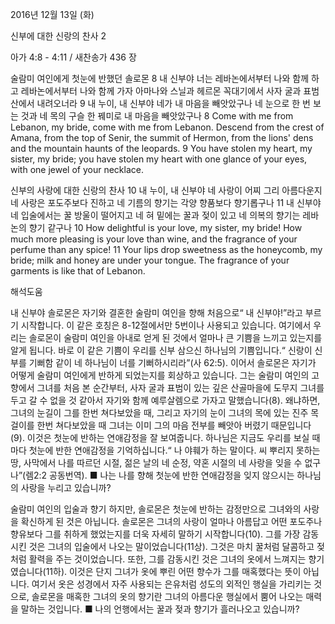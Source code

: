 2016년 12월 13일 (화)

신부에 대한 신랑의 찬사 2



아가 4:8 - 4:11 / 새찬송가 436 장


술람미 여인에게 첫눈에 반했던 솔로몬
8 내 신부야 너는 레바논에서부터 나와 함께 하고 레바논에서부터 나와 함께 가자 아마나와 스닐과 헤르몬 꼭대기에서 사자 굴과 표범 산에서 내려오너라 9 내 누이, 내 신부야 네가 내 마음을 빼앗았구나 네 눈으로 한 번 보는 것과 네 목의 구슬 한 꿰미로 내 마음을
빼앗았구나
8 Come with me from Lebanon, my bride, come with me from Lebanon. Descend from the crest of Amana, from the top of Senir, the summit of Hermon, from the lions' dens and the mountain haunts of the leopards. 9 You have stolen my heart, my sister, my bride; you have stolen my heart with one glance of your eyes, with one jewel of your necklace. 

신부의 사랑에 대한 신랑의 찬사
10 내 누이, 내 신부야 네 사랑이 어찌 그리 아름다운지 네 사랑은 포도주보다 진하고 네 기름의 향기는 각양 향품보다 향기롭구나 11 내 신부야 네 입술에서는 꿀 방울이 떨어지고 네 혀 밑에는 꿀과 젖이 있고 네 의복의 향기는 레바논의 향기 같구나
10 How delightful is your love, my sister, my bride! How much more pleasing is your love than wine, and the fragrance of your perfume than any spice! 11 Your lips drop sweetness as the honeycomb, my bride; milk and honey are under your tongue. The fragrance of your garments is like that of Lebanon.

해석도움





내 신부야 
솔로몬은 자기와 결혼한 술람미 여인을 향해 처음으로“ 내 신부야!”라고 부르기 시작합니다. 이 같은 호칭은 8-12절에서만 5번이나 사용되고 있습니다. 여기에서 우리는 솔로몬이 술람미 여인을 아내로 얻게 된 것에서 얼마나 큰 기쁨을 느끼고 있는지를 알게 됩니다. 바로 이 같은 기쁨이 우리를 신부 삼으신 하나님의 기쁨입니다.“ 신랑이 신부를 기뻐함 같이 네 하나님이 너를 기뻐하시리라”(사 62:5). 이어서 솔로몬은 자기가 어떻게 술람미 여인에게 반하게 되었는지를 회상하고 있습니다. 그는 술람미 여인의 고향에서 그녀를 처음 본 순간부터, 사자 굴과 표범이 있는 깊은 산골마을에 도무지 그녀를 두고 갈 수 없을 것 같아서 자기와 함께 예루살렘으로 가자고 말했습니다(8). 왜냐하면, 그녀의 눈길이 그를 한번 쳐다보았을 때, 그리고 자기의 눈이 그녀의 목에 있는 진주 목걸이를 한번 쳐다보았을 때 그녀는 이미 그의 마음 전부를 빼앗아 버렸기 때문입니다(9). 이것은 첫눈에 반하는 연애감정을 잘 보여줍니다. 하나님은 지금도 우리를 보실 때마다 첫눈에 반한 연애감정을 기억하십니다.“ 나 야훼가 하는 말이다. 씨 뿌리지 못하는 땅, 사막에서 나를 따르던 시절, 젊은 날의 네 순정, 약혼 시절의 네 사랑을 잊을 수 없구나”(렘2:2 공동번역).
■ 나는 나를 향해 첫눈에 반한 연애감정을 잊지 않으시는 하나님의 사랑을 누리고 있습니까?

술람미 여인의 입술과 향기 
하지만, 솔로몬은 첫눈에 반하는 감정만으로 그녀와의 사랑을 확신하게 된 것은 아닙니다. 솔로몬은 그녀의 사랑이 얼마나 아름답고 어떤 포도주나 향유보다 그를 취하게 했었는지를 더욱 자세히 말하기 시작합니다(10). 그를 가장 감동시킨 것은 그녀의 입술에서 나오는 말이었습니다(11상). 그것은 마치 꿀처럼 달콤하고 젖처럼 활력을 주는 것이었습니다. 또한, 그를 감동시킨 것은 그녀의 옷에서 느껴지는 향기였습니다(11하). 이것은 단지 그녀가 옷에 뿌린 어떤 향수가 그를 매혹했다는 뜻이 아닙니다. 여기서 옷은 성경에서 자주 사용되는 은유처럼 성도의 외적인 행실을 가리키는 것으로, 솔로몬을 매혹한 그녀의 옷의 향기란 그녀의 아름다운 행실에서 뿜어 나오는 매력을 말하는 것입니다.
■ 나의 언행에서는 꿀과 젖과 향기가 흘러나오고 있습니까?